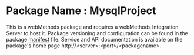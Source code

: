 # Package Name : MysqlProject
This is a webMethods package and requires a webMethods Integration Server to host it. Package versioning and configuration can be found in the package [manifest](./MysqlProject/manifest.v3) file. Service and API documentation is available on the package's home page http://&lt;server&gt;:&lt;port&gt;/&lt;packagename>.
